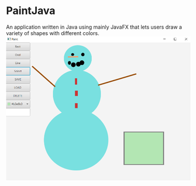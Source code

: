 # PaintJava
An application written in Java using mainly JavaFX that lets users draw a variety of shapes with different colors.
![alt text](https://github.com/karaleemota/PaintJava/blob/main/paintPicture.PNG)
